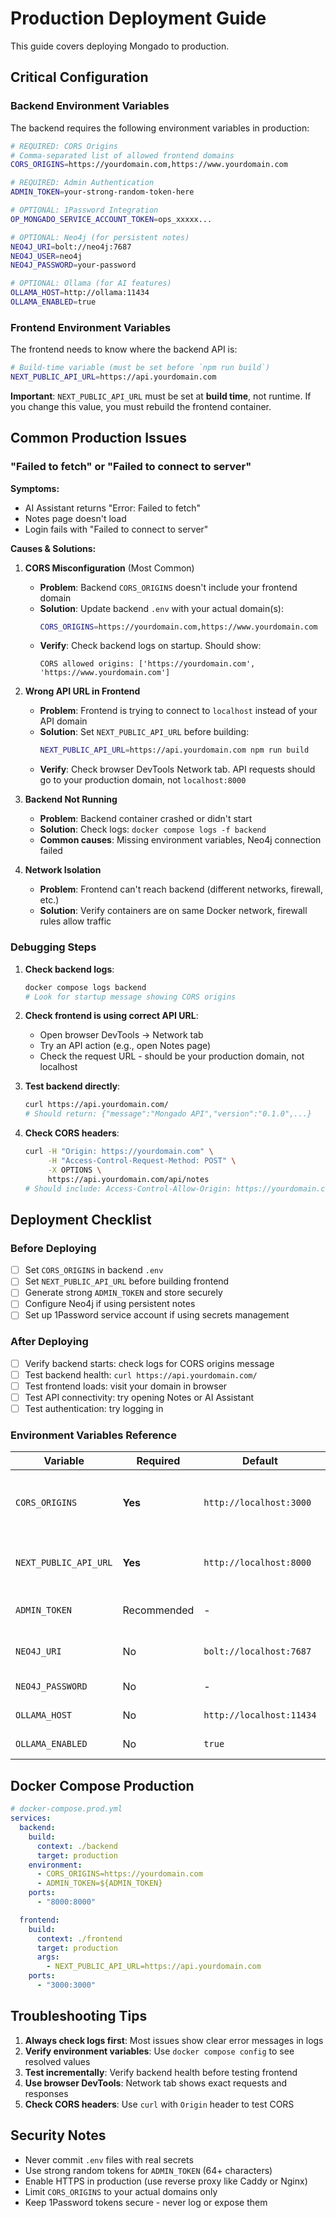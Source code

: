 # Production Deployment Guide

This guide covers deploying Mongado to production.

## Critical Configuration

### Backend Environment Variables

The backend requires the following environment variables in production:

```bash
# REQUIRED: CORS Origins
# Comma-separated list of allowed frontend domains
CORS_ORIGINS=https://yourdomain.com,https://www.yourdomain.com

# REQUIRED: Admin Authentication
ADMIN_TOKEN=your-strong-random-token-here

# OPTIONAL: 1Password Integration
OP_MONGADO_SERVICE_ACCOUNT_TOKEN=ops_xxxxx...

# OPTIONAL: Neo4j (for persistent notes)
NEO4J_URI=bolt://neo4j:7687
NEO4J_USER=neo4j
NEO4J_PASSWORD=your-password

# OPTIONAL: Ollama (for AI features)
OLLAMA_HOST=http://ollama:11434
OLLAMA_ENABLED=true
```

### Frontend Environment Variables

The frontend needs to know where the backend API is:

```bash
# Build-time variable (must be set before `npm run build`)
NEXT_PUBLIC_API_URL=https://api.yourdomain.com
```

**Important**: `NEXT_PUBLIC_API_URL` must be set at **build time**, not runtime. If you change this value, you must rebuild the frontend container.

## Common Production Issues

### "Failed to fetch" or "Failed to connect to server"

**Symptoms:**
- AI Assistant returns "Error: Failed to fetch"
- Notes page doesn't load
- Login fails with "Failed to connect to server"

**Causes & Solutions:**

1. **CORS Misconfiguration** (Most Common)
   - **Problem**: Backend `CORS_ORIGINS` doesn't include your frontend domain
   - **Solution**: Update backend `.env` with your actual domain(s):
     ```bash
     CORS_ORIGINS=https://yourdomain.com,https://www.yourdomain.com
     ```
   - **Verify**: Check backend logs on startup. Should show:
     ```
     CORS allowed origins: ['https://yourdomain.com', 'https://www.yourdomain.com']
     ```

2. **Wrong API URL in Frontend**
   - **Problem**: Frontend is trying to connect to `localhost` instead of your API domain
   - **Solution**: Set `NEXT_PUBLIC_API_URL` before building:
     ```bash
     NEXT_PUBLIC_API_URL=https://api.yourdomain.com npm run build
     ```
   - **Verify**: Check browser DevTools Network tab. API requests should go to your production domain, not `localhost:8000`

3. **Backend Not Running**
   - **Problem**: Backend container crashed or didn't start
   - **Solution**: Check logs: `docker compose logs -f backend`
   - **Common causes**: Missing environment variables, Neo4j connection failed

4. **Network Isolation**
   - **Problem**: Frontend can't reach backend (different networks, firewall, etc.)
   - **Solution**: Verify containers are on same Docker network, firewall rules allow traffic

### Debugging Steps

1. **Check backend logs**:
   ```bash
   docker compose logs backend
   # Look for startup message showing CORS origins
   ```

2. **Check frontend is using correct API URL**:
   - Open browser DevTools → Network tab
   - Try an API action (e.g., open Notes page)
   - Check the request URL - should be your production domain, not localhost

3. **Test backend directly**:
   ```bash
   curl https://api.yourdomain.com/
   # Should return: {"message":"Mongado API","version":"0.1.0",...}
   ```

4. **Check CORS headers**:
   ```bash
   curl -H "Origin: https://yourdomain.com" \
        -H "Access-Control-Request-Method: POST" \
        -X OPTIONS \
        https://api.yourdomain.com/api/notes
   # Should include: Access-Control-Allow-Origin: https://yourdomain.com
   ```

## Deployment Checklist

### Before Deploying

- [ ] Set `CORS_ORIGINS` in backend `.env`
- [ ] Set `NEXT_PUBLIC_API_URL` before building frontend
- [ ] Generate strong `ADMIN_TOKEN` and store securely
- [ ] Configure Neo4j if using persistent notes
- [ ] Set up 1Password service account if using secrets management

### After Deploying

- [ ] Verify backend starts: check logs for CORS origins message
- [ ] Test backend health: `curl https://api.yourdomain.com/`
- [ ] Test frontend loads: visit your domain in browser
- [ ] Test API connectivity: try opening Notes or AI Assistant
- [ ] Test authentication: try logging in

### Environment Variables Reference

| Variable | Required | Default | Description |
|----------|----------|---------|-------------|
| `CORS_ORIGINS` | **Yes** | `http://localhost:3000` | Comma-separated list of allowed frontend origins |
| `NEXT_PUBLIC_API_URL` | **Yes** | `http://localhost:8000` | Backend API URL (must be set at build time) |
| `ADMIN_TOKEN` | Recommended | - | Bearer token for admin authentication |
| `NEO4J_URI` | No | `bolt://localhost:7687` | Neo4j connection string |
| `NEO4J_PASSWORD` | No | - | Neo4j password |
| `OLLAMA_HOST` | No | `http://localhost:11434` | Ollama API endpoint |
| `OLLAMA_ENABLED` | No | `true` | Enable/disable AI features |

## Docker Compose Production

```yaml
# docker-compose.prod.yml
services:
  backend:
    build:
      context: ./backend
      target: production
    environment:
      - CORS_ORIGINS=https://yourdomain.com
      - ADMIN_TOKEN=${ADMIN_TOKEN}
    ports:
      - "8000:8000"

  frontend:
    build:
      context: ./frontend
      target: production
      args:
        - NEXT_PUBLIC_API_URL=https://api.yourdomain.com
    ports:
      - "3000:3000"
```

## Troubleshooting Tips

1. **Always check logs first**: Most issues show clear error messages in logs
2. **Verify environment variables**: Use `docker compose config` to see resolved values
3. **Test incrementally**: Verify backend health before testing frontend
4. **Use browser DevTools**: Network tab shows exact requests and responses
5. **Check CORS headers**: Use `curl` with `Origin` header to test CORS

## Security Notes

- Never commit `.env` files with real secrets
- Use strong random tokens for `ADMIN_TOKEN` (64+ characters)
- Enable HTTPS in production (use reverse proxy like Caddy or Nginx)
- Limit `CORS_ORIGINS` to your actual domains only
- Keep 1Password tokens secure - never log or expose them
